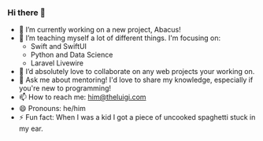 ### Hi there 👋

- 🔭 I’m currently working on a new project, Abacus!
- 🌱 I’m teaching myself a lot of different things. I'm focusing on:
  - Swift and SwiftUI
  - Python and Data Science
  - Laravel Livewire
- 👯 I’d absolutely love to collaborate on any web projects your working on.
- 💬 Ask me about mentoring! I'd love to share my knowledge, especially if you're new to programming!
- 📫 How to reach me: him@theluigi.com
- 😄 Pronouns: he/him
- ⚡ Fun fact: When I was a kid I got a piece of uncooked spaghetti stuck in my ear.
